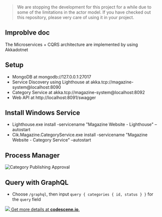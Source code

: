 > We are stopping the development for this project for a while due to some of the limitations in the actor model. If you have checked out this repository, please very care of using it in your project.

## Improblve doc
The Microservices + CQRS architecture are implemented by using Akkadotnet 
## Setup
- MongoDB at mongodb://127.0.0.1:27017
- Service Discovery using Lighthouse at akka.tcp://magazine-system@localhost:8090
- Category Service at akka.tcp://magazine-system@localhost:8092
- Web API at http://localhost:8091/swagger

## Install Windows Service
- Lighthouse.exe install -servicename "Magazine Website - Lighthouse" –autostart
- Cik.Magazine.CategoryService.exe install -servicename "Magazine Website - Category Service" –autostart

## Process Manager
![Category Publishing Approval](https://raw.githubusercontent.com/thangchung/magazine-website-akka/master/docs/CategoryPublishingApprovalFlow.png "Category Publishing Approval")

## Query with GraphQL
- Choose `/graphql`, then input `query { categories { id, status } }` for the `query` field

[![](https://codescene.io/projects/786/status.svg) Get more details at **codescene.io**.](https://codescene.io/projects/786/jobs/latest-successful/results)
